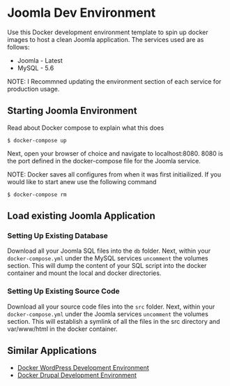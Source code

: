 # Joomla Dev Environment

Use this Docker development environment template to spin up docker images to host a clean Joomla application. The services used are as follows:

* Joomla - Latest
* MySQL - 5.6

NOTE: I Recommned updating the environment section of each service for production usage.

## Starting Joomla Environment
Read about Docker compose to explain what this does
```
$ docker-compose up
```

Next, open your browser of choice and navigate to localhost:8080. 8080 is the port defined in the docker-compose file for the Joomla service.

NOTE: Docker saves all configures from when it was first initiailized. If you would like to start anew use the following command

```
$ docker-compose rm
```

## Load existing Joomla Application

### Setting Up Existing Database

Download all your Joomla SQL files into the `db` folder. Next, within your `docker-compose.yml` under the MySQL services `uncomment` the volumes section. This will dump the content of your SQL script into the docker container and mount the local and docker directories.

### Setting Up Existing Source Code

Download all your source code files into the `src` folder. Next, within your `docker-compose.yml` under the Joomla services `uncomment` the volumes section. This will establish a symlink of all the files in the src directory and var/www/html in the docker container.

## Similar Applications

* [Docker WordPress Development Environment](https://github.com/jonepl/Docker-WordPress-Dev-Env)
* [Docker Drupal  Development Environment](https://github.com/jonepl/Docker-Drupal-Dev-Env)

